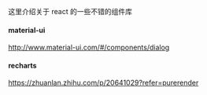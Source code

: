 这里介绍关于 react 的一些不错的组件库

#### material-ui

<http://www.material-ui.com/#/components/dialog>

#### recharts

<https://zhuanlan.zhihu.com/p/20641029?refer=purerender>